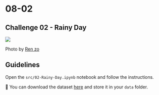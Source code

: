 # 08-02

## Challenge 02 - Rainy Day

![](https://images.unsplash.com/photo-1558920778-a82b686f0521?ixlib=rb-1.2.1&ixid=eyJhcHBfaWQiOjEyMDd9&auto=format&fit=crop&w=967&q=80)

Photo by [Ren zo](https://unsplash.com/photos/rsilYJQOoVo)

## Guidelines

Open the `src/02-Rainy-Day.ipynb` notebook and follow the instructions.

🎁 You can download the dataset [here](https://drive.google.com/file/d/1vhJ5GJZ1PHLpjgmdJ1Rz5Z_2_RMY2cNP/view?usp=sharing) and store it in your `data` folder.